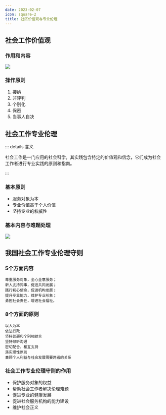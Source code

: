 ```yaml
---
date: 2023-02-07
icon: square-2
title: 社区价值观与专业伦理
---
```


## 社会工作价值观

### 作用和内容

![](/social/社会工作价值观.svg)

### 操作原则

1. 接纳
2. 非评判
3. 个别化
4. 保密
5. 当事人自决

## 社会工作专业伦理

::: details 含义

社会工作是一门应用的社会科学，其实践包含特定的价值观和信念，它们成为社会工作者进行专业实践的原则和指南。

:::

### 基本原则

- 服务对象为本
- 专业价值高于个人价值
- 坚持专业的权威性

### 基本内容与难题处理

![](/social/%E7%A4%BE%E4%BC%9A%E5%B7%A5%E4%BD%9C%E4%B8%93%E4%B8%9A%E4%BC%A6%E7%90%86.svg)

## 我国社会工作专业伦理守则

### 5个方面内容

```text
尊重服务对象，全心全意服务；
新人支持同事，促进共同发展；
践行初心使命，促进机构发展；
提升专业能力，维护专业形象；
勇担社会责任，增进社会福祉。
```

### 8个方面的原则

```
以人为本
依法行政
坚持普遍和个别相结合
坚持倾听沟通
密切配合、相互支持
落实理性原则
兼顾个人利益与社会发展需要两者的关系
```

### 社会工作专业伦理守则的作用

- 保护服务对象的权益
- 帮助社会工作者解决伦理难题
- 促进专业的健康发展
- 促进社会服务机构的能力建设
- 维护社会正义
